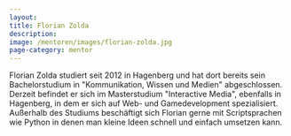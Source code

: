 ```yaml
---
layout:
title: Florian Zolda
description: 
image: /mentoren/images/florian-zolda.jpg
page-category: mentor
---
```


Florian Zolda studiert seit 2012 in Hagenberg und hat dort bereits sein Bachelorstudium in "Kommunikation, Wissen und Medien" abgeschlossen. Derzeit befindet er sich im Masterstudium "Interactive Media", ebenfalls in Hagenberg, in dem er sich auf Web- und Gamedevelopment spezialisiert. 
Außerhalb des Studiums beschäftigt sich Florian gerne mit Scriptsprachen wie Python in denen man kleine Ideen schnell und einfach umsetzen kann.
